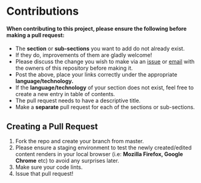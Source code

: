 <h1>Contributions</h1> 

<h4> When contributing to this project, please ensure the following before making a pull request: </h4>

- The **section** or **sub-sections** you want to add do not already exist.
- If they do, improvements of them are gladly welcome!
- Please discuss the change you wish to make via an [issue](https://github.com/vinayhegde1990/devops-notes/issues) or [email](mailto:vinay.hegde30@gmail.com) with the owners of this repository before making it.
- Post the above, place your links correctly under the appropriate **language/technology.**
- If the **language/technology** of your section does not exist, feel free to create a new entry in table of contents.
- The pull request needs to have a descriptive title.
- Make a **separate** pull request for each of the sections or sub-sections.
  
<h2>Creating a Pull Request</h2> 

1. Fork the repo and create your branch from master.
2. Please ensure a staging environment to test the newly created/edited content renders in your local browser (i.e: **Mozilla Firefox, Google Chrome** etc) to avoid any surprises later.
3. Make sure your code lints.
4. Issue that pull request!
